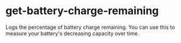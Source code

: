 # get-battery-charge-remaining
Logs the percentage of battery charge remaining.  You can use this to measure your battery's decreasing capacity over time.
